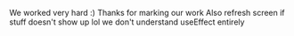 We worked very hard :) Thanks for marking our work
Also refresh screen if stuff doesn't show up lol we don't understand useEffect entirely